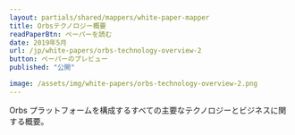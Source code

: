 ```yaml
---
layout: partials/shared/mappers/white-paper-mapper
title: Orbsテクノロジー概要
readPaperBtn: ペーパーを読む
date: 2019年5月
url: /jp/white-papers/orbs-technology-overview-2
button: ペーパーのプレビュー
published: "公開"

image: /assets/img/white-papers/orbs-technology-overview-2.png
---
```


Orbs プラットフォームを構成するすべての主要なテクノロジーとビジネスに関する概要。
